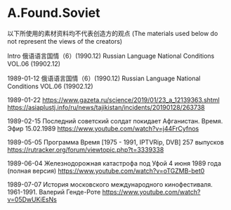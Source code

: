 # A.Found.Soviet

以下所使用的素材资料均不代表创造方的观点
(The materials used below do not represent the views of the creators)

Intro
俄语语言国情（6）(1990.12)
Russian Language National Conditions VOL.06 (19902.12)

1989-01-12
俄语语言国情（6）(1990.12)
Russian Language National Conditions VOL.06 (19902.12)

1989-01-22
https://www.gazeta.ru/science/2019/01/23_a_12139363.shtml
https://asiaplustj.info/ru/news/tajikistan/incidents/20190128/263738

1989-02-15
Последний советский солдат покидает Афганистан. Время. Эфир 15.02.1989
https://www.youtube.com/watch?v=j44FrCyfnos

1989-05-05
Программа Время [1975 - 1991, IPTVRip, DVB] 257 выпусков
https://rutracker.org/forum/viewtopic.php?t=3339338

1989-06-04
Железнодорожная катастрофа под Уфой 4 июня 1989 года (полная версия)
https://www.youtube.com/watch?v=oTGZMB-bet0

1989-07-07
История московского международного кинофестиваля. 1961-1991. Валерий Генде-Роте
https://www.youtube.com/watch?v=05DwUKiEsNs
